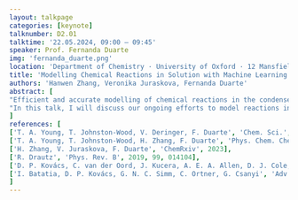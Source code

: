 ```yaml
---
layout: talkpage
categories: [keynote]
talknumber: D2.01
talktime: '22.05.2024, 09:00 – 09:45'
speaker: Prof. Fernanda Duarte
img: 'fernanda_duarte.png'
location: 'Department of Chemistry · University of Oxford · 12 Mansfield Road, Oxford, OX1 3TA UK'
title: 'Modelling Chemical Reactions in Solution with Machine Learning Potentials – Balancing Efficiency and Accuracy'
authors: 'Hanwen Zhang, Veronika Juraskova, Fernanda Duarte'
abstract: [
"Efficient and accurate modelling of chemical reactions in the condensed phase represents one of the ‘grand challenges’ in computational chemistry. While characterizing reaction energy pathways has become routine, exploring these processes while accounting for solvent and dynamics effects remains a time-consuming and non-systematic endeavour. Solvent effects, in particular, significantly impact reaction rates, selectivity, and the reaction mechanism itself.",
"In this talk, I will discuss our ongoing efforts to model reactions in solution using machine learning potentials (MLPs) as efficient surrogates for traditional ab initio methods. [1-3] Our approach, implemented in the mlp-train package (https://github.com/duartegroup/mlp-train), integrates electronic structure methods, different MLP architectures, and active learning to generate the training sets on the fly and train MLPs in low data regime. Through illustrative examples using the Atomic Cluster Expansion (ACE) framework [4] and its message-passing neural network variant (MACE) [5-6] we demonstrate that this approach facilitates the creation of data-efficient training sets that adequately sample the chemical space to achieve the required accuracy while maintaining significantly low computational costs. Furthermore, we combine this strategy with enhanced sampling techniques, such as metadynamics, to explore the energy landscape during the training phase, which is particularly challenging when investigating reactive processes. We discuss the influence of descriptors and models, training strategy, and ground truth method, as well as different metrics to evaluate the performance and accuracy of the generated MLPs for different organic chemical reactions."
]
references: [
['T. A. Young, T. Johnston-Wood, V. Deringer, F. Duarte', 'Chem. Sci.', 2021, 12, 10944],
['T. A. Young, T. Johnston-Wood, H. Zhang, F. Duarte', 'Phys. Chem. Chem. Phys.', 2022, 24, 20820],
['H. Zhang, V. Juraskova, F. Duarte', 'ChemRxiv', 2023],
['R. Drautz', 'Phys. Rev. B', 2019, 99, 014104],
['D. P. Kovács, C. van der Oord, J. Kucera, A. E. A. Allen, D. J. Cole, C. Ortner, G. Csányi', 'J. Chem. Theory Comput.', 2021, 17, 7696],
['I. Batatia, D. P. Kovács, G. N. C. Simm, C. Ortner, G. Csanyi', 'Adv. Neural Inf. Process. Syst.', 2022, 35, 11423]
]
---
```

